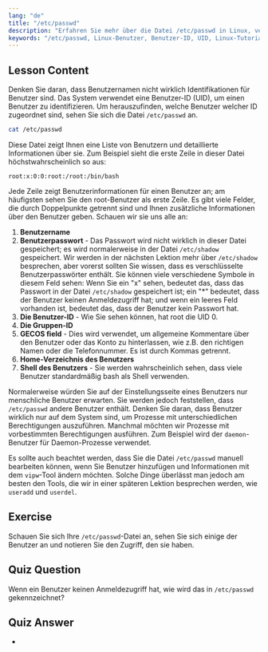 ```yaml
---
lang: "de"
title: "/etc/passwd"
description: "Erfahren Sie mehr über die Datei /etc/passwd in Linux, verstehen Sie die Felder der Benutzerinformationen und wie UIDs funktionieren. Erkunden Sie diese essentielle Konfigurationsdatei."
keywords: "/etc/passwd, Linux-Benutzer, Benutzer-ID, UID, Linux-Tutorial, Anfänger, Anleitung, Linux-Befehle"
---
```


## Lesson Content

Denken Sie daran, dass Benutzernamen nicht wirklich Identifikationen für Benutzer sind. Das System verwendet eine Benutzer-ID (UID), um einen Benutzer zu identifizieren. Um herauszufinden, welche Benutzer welcher ID zugeordnet sind, sehen Sie sich die Datei `/etc/passwd` an.

```bash
cat /etc/passwd
```

Diese Datei zeigt Ihnen eine Liste von Benutzern und detaillierte Informationen über sie. Zum Beispiel sieht die erste Zeile in dieser Datei höchstwahrscheinlich so aus:

```plaintext
root:x:0:0:root:/root:/bin/bash
```

Jede Zeile zeigt Benutzerinformationen für einen Benutzer an; am häufigsten sehen Sie den root-Benutzer als erste Zeile. Es gibt viele Felder, die durch Doppelpunkte getrennt sind und Ihnen zusätzliche Informationen über den Benutzer geben. Schauen wir sie uns alle an:

1. **Benutzername**
2. **Benutzerpasswort** - Das Passwort wird nicht wirklich in dieser Datei gespeichert; es wird normalerweise in der Datei `/etc/shadow` gespeichert. Wir werden in der nächsten Lektion mehr über `/etc/shadow` besprechen, aber vorerst sollten Sie wissen, dass es verschlüsselte Benutzerpasswörter enthält. Sie können viele verschiedene Symbole in diesem Feld sehen: Wenn Sie ein "x" sehen, bedeutet das, dass das Passwort in der Datei `/etc/shadow` gespeichert ist; ein "\*" bedeutet, dass der Benutzer keinen Anmeldezugriff hat; und wenn ein leeres Feld vorhanden ist, bedeutet das, dass der Benutzer kein Passwort hat.
3. **Die Benutzer-ID** - Wie Sie sehen können, hat root die UID 0.
4. **Die Gruppen-ID**
5. **GECOS field** - Dies wird verwendet, um allgemeine Kommentare über den Benutzer oder das Konto zu hinterlassen, wie z.B. den richtigen Namen oder die Telefonnummer. Es ist durch Kommas getrennt.
6. **Home-Verzeichnis des Benutzers**
7. **Shell des Benutzers** - Sie werden wahrscheinlich sehen, dass viele Benutzer standardmäßig bash als Shell verwenden.

Normalerweise würden Sie auf der Einstellungsseite eines Benutzers nur menschliche Benutzer erwarten. Sie werden jedoch feststellen, dass `/etc/passwd` andere Benutzer enthält. Denken Sie daran, dass Benutzer wirklich nur auf dem System sind, um Prozesse mit unterschiedlichen Berechtigungen auszuführen. Manchmal möchten wir Prozesse mit vorbestimmten Berechtigungen ausführen. Zum Beispiel wird der `daemon`-Benutzer für Daemon-Prozesse verwendet.

Es sollte auch beachtet werden, dass Sie die Datei `/etc/passwd` manuell bearbeiten können, wenn Sie Benutzer hinzufügen und Informationen mit dem `vipw`-Tool ändern möchten. Solche Dinge überlässt man jedoch am besten den Tools, die wir in einer späteren Lektion besprechen werden, wie `useradd` und `userdel`.

## Exercise

Schauen Sie sich Ihre `/etc/passwd`-Datei an, sehen Sie sich einige der Benutzer an und notieren Sie den Zugriff, den sie haben.

## Quiz Question

Wenn ein Benutzer keinen Anmeldezugriff hat, wie wird das in `/etc/passwd` gekennzeichnet?

## Quiz Answer

-
